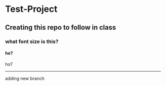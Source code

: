 # Test-Project
## Creating this repo to follow in class
### what font size is this?
#### he?
ho?

<hr>

adding new branch

